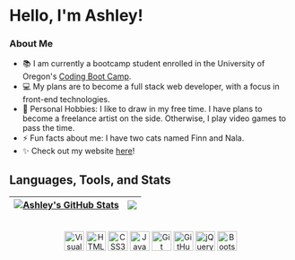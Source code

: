 # Hello, I'm Ashley!

### About Me
- 📚 I am currently a bootcamp student enrolled in the University of Oregon's <a href="https://bootcamp.uoregon.edu/coding/">Coding Boot Camp</a>.
- 💻 My plans are to become a full stack web developer, with a focus in front-end technologies. 
- 🎯 Personal Hobbies: I like to draw in my free time. I have plans to become a freelance artist on the side. Otherwise, I play video games to pass the time. 
- ⚡ Fun facts about me: I have two cats named Finn and Nala. 
- ✨ Check out my website <a href="">here</a>!

## Languages, Tools, and Stats

<div align="center">

| <a href="https://github.com/ashlynn4567/github-readme-stats"><img align="center" src="https://github-readme-stats.vercel.app/api?username=ashlynn4567&show_icons=true&theme=ayu-mirage" alt="Ashley's GitHub Stats" /></a> | <a href="https://github.com/ashlynn4567/github-readme-stats"><img align="center" src="https://github-readme-stats.vercel.app/api/top-langs/?username=ashlynn4567&show_icons=true&theme=ayu-mirage&layout=compact" /></a> |
| ------------- | ------------- |

  <br>
  
   <div align="center">
    <img alt="Visual Studio Code" width="35px" src="https://cdn.jsdelivr.net/gh/devicons/devicon/icons/vscode/vscode-original.svg" />
    <img alt="HTML5" width="35px" src="https://cdn.jsdelivr.net/gh/devicons/devicon/icons/html5/html5-original.svg" />
    <img alt="CSS3" width="35px" src="https://cdn.jsdelivr.net/gh/devicons/devicon/icons/css3/css3-original.svg" />
    <img alt="JavaScript" width="35px" src="https://cdn.jsdelivr.net/gh/devicons/devicon/icons/javascript/javascript-original.svg" />
    <img alt="Git" width="35px" src="https://cdn.jsdelivr.net/gh/devicons/devicon/icons/git/git-original.svg" />
    <img alt="GitHub" width="35px" src="https://user-images.githubusercontent.com/3369400/139447912-e0f43f33-6d9f-45f8-be46-2df5bbc91289.png" />
    <img alt="jQuery" width="35px" src="https://www.vectorlogo.zone/logos/jquery/jquery-icon.svg" />
    <img alt="Bootstrap" width="35px" src="https://cdn.worldvectorlogo.com/logos/bootstrap-4.svg" />
   </div>
</div>
